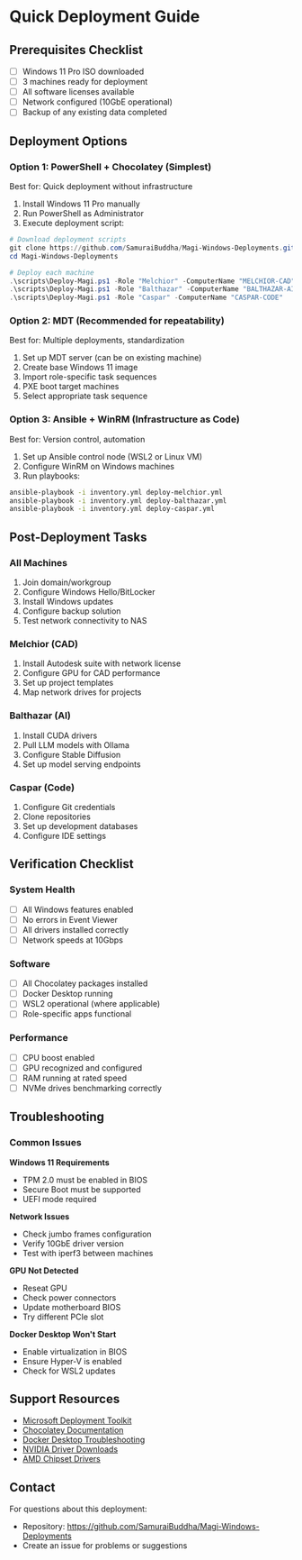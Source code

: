 # Quick Deployment Guide

## Prerequisites Checklist
- [ ] Windows 11 Pro ISO downloaded
- [ ] 3 machines ready for deployment
- [ ] All software licenses available
- [ ] Network configured (10GbE operational)
- [ ] Backup of any existing data completed

## Deployment Options

### Option 1: PowerShell + Chocolatey (Simplest)
Best for: Quick deployment without infrastructure

1. Install Windows 11 Pro manually
2. Run PowerShell as Administrator
3. Execute deployment script:
```powershell
# Download deployment scripts
git clone https://github.com/SamuraiBuddha/Magi-Windows-Deployments.git
cd Magi-Windows-Deployments

# Deploy each machine
.\scripts\Deploy-Magi.ps1 -Role "Melchior" -ComputerName "MELCHIOR-CAD"
.\scripts\Deploy-Magi.ps1 -Role "Balthazar" -ComputerName "BALTHAZAR-AI"  
.\scripts\Deploy-Magi.ps1 -Role "Caspar" -ComputerName "CASPAR-CODE"
```

### Option 2: MDT (Recommended for repeatability)
Best for: Multiple deployments, standardization

1. Set up MDT server (can be on existing machine)
2. Create base Windows 11 image
3. Import role-specific task sequences
4. PXE boot target machines
5. Select appropriate task sequence

### Option 3: Ansible + WinRM (Infrastructure as Code)
Best for: Version control, automation

1. Set up Ansible control node (WSL2 or Linux VM)
2. Configure WinRM on Windows machines
3. Run playbooks:
```bash
ansible-playbook -i inventory.yml deploy-melchior.yml
ansible-playbook -i inventory.yml deploy-balthazar.yml
ansible-playbook -i inventory.yml deploy-caspar.yml
```

## Post-Deployment Tasks

### All Machines
1. Join domain/workgroup
2. Configure Windows Hello/BitLocker
3. Install Windows updates
4. Configure backup solution
5. Test network connectivity to NAS

### Melchior (CAD)
1. Install Autodesk suite with network license
2. Configure GPU for CAD performance
3. Set up project templates
4. Map network drives for projects

### Balthazar (AI)
1. Install CUDA drivers
2. Pull LLM models with Ollama
3. Configure Stable Diffusion
4. Set up model serving endpoints

### Caspar (Code)
1. Configure Git credentials
2. Clone repositories
3. Set up development databases
4. Configure IDE settings

## Verification Checklist

### System Health
- [ ] All Windows features enabled
- [ ] No errors in Event Viewer
- [ ] All drivers installed correctly
- [ ] Network speeds at 10Gbps

### Software
- [ ] All Chocolatey packages installed
- [ ] Docker Desktop running
- [ ] WSL2 operational (where applicable)
- [ ] Role-specific apps functional

### Performance
- [ ] CPU boost enabled
- [ ] GPU recognized and configured
- [ ] RAM running at rated speed
- [ ] NVMe drives benchmarking correctly

## Troubleshooting

### Common Issues

**Windows 11 Requirements**
- TPM 2.0 must be enabled in BIOS
- Secure Boot must be supported
- UEFI mode required

**Network Issues**
- Check jumbo frames configuration
- Verify 10GbE driver version
- Test with iperf3 between machines

**GPU Not Detected**
- Reseat GPU
- Check power connectors
- Update motherboard BIOS
- Try different PCIe slot

**Docker Desktop Won't Start**
- Enable virtualization in BIOS
- Ensure Hyper-V is enabled
- Check for WSL2 updates

## Support Resources

- [Microsoft Deployment Toolkit](https://docs.microsoft.com/en-us/windows/deployment/)
- [Chocolatey Documentation](https://docs.chocolatey.org/)
- [Docker Desktop Troubleshooting](https://docs.docker.com/desktop/troubleshooting/)
- [NVIDIA Driver Downloads](https://www.nvidia.com/download/index.aspx)
- [AMD Chipset Drivers](https://www.amd.com/en/support)

## Contact
For questions about this deployment:
- Repository: https://github.com/SamuraiBuddha/Magi-Windows-Deployments
- Create an issue for problems or suggestions